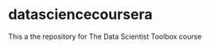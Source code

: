 datasciencecoursera
===================

This a the repository for The Data Scientist Toolbox course
